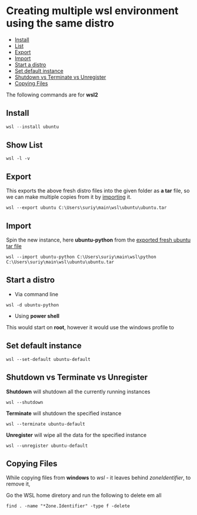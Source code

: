 # Creating multiple wsl environment using the same distro

- [Install](#install)
- [List](#show-list)
- [Export](#export)
- [Import](#import)
- [Start a distro](#start-a-distro)
- [Set default instance](#set-default-instance)
- [Shutdown vs Terminate vs Unregister](#shutdown-vs-terminate-vs-unregister)
- [Copying Files](#copying-files)

The following commands are for **wsl2**

## Install

```powershell
wsl --install ubuntu
```

## Show List

```
wsl -l -v
```

## Export

This exports the above fresh distro files into the given folder as **a tar** file, so we can make 
multiple copies from it by [importing](#import) it.

```
wsl --export ubuntu C:\Users\suriy\main\wsl\ubuntu\ubuntu.tar
```

## Import

Spin the new instance, here **ubuntu-python** from the [exported fresh ubuntu tar file](#export)

```
wsl --import ubuntu-python C:\Users\suriy\main\wsl\python C:\Users\suriy\main\wsl\ubuntu\ubuntu.tar
```

## Start a distro

- Via command line
```
wsl -d ubuntu-python
```
- Using **power shell**

This would start on **root**, however it would use the windows profile to 

## Set default instance

```
wsl --set-default ubuntu-default
```

## Shutdown vs Terminate vs Unregister


**Shutdown** will shutdown all the currently running instances
```
wsl --shutdown
```

**Terminate** will shutdown the specified instance
```
wsl --terminate ubuntu-default
```

**Unregister** will wipe all the data for the specified instance
```
wsl --unregister ubuntu-default
```

## Copying Files

While copying files from **windows** to *wsl* - it leaves behind _zoneIdentifier_, to remove it,

Go the WSL home diretory and run the following to delete em all

```shell
find . -name "*Zone.Identifier" -type f -delete
```
